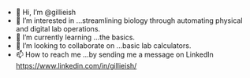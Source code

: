 - 👋 Hi, I’m @gillieish
- 👀 I’m interested in ...streamlining biology through automating physical and digital lab operations.
- 🌱 I’m currently learning ...the basics.
- 💞️ I’m looking to collaborate on ...basic lab calculators.
- 📫 How to reach me ...by sending me a message on LinkedIn https://www.linkedin.com/in/gillieish/

<!---
gillieish/gillieish is a ✨ special ✨ repository because its `README.md` (this file) appears on your GitHub profile.
You can click the Preview link to take a look at your changes.
--->
